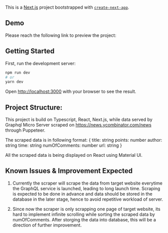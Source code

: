This is a [Next.js](https://nextjs.org/) project bootstrapped with [`create-next-app`](https://github.com/vercel/next.js/tree/canary/packages/create-next-app).

## Demo
Please reach the following link to preview the project: 

## Getting Started

First, run the development server:

```bash
npm run dev
# or
yarn dev
```

Open [http://localhost:3000](http://localhost:3000) with your browser to see the result.

## Project Structure:

This project is build on Typescript, React, Next.js, while data served by Graphql Micro Server scraped on https://news.ycombinator.com/news through Puppeteer.

The scraped data is in following format:
{
    title: string
    points: number
    author: string
    time: string
    numOfComments: number
    url: string
}

All the scraped data is being displayed on React using Material UI.

## Known Issues & Improvement Expected

1. Currently the scraper will scrape the data from target website everytime the GraphQL service is launched, leading to long launch time. Scraping is expected to be done in advance and data should be stored in the database in the later stage, hence to avoid repetitive workload of server.

2. Since now the scraper is only scrapping one page of target website, its hard to implement infinite scrolling while sorting the scraped data by numOfComments. After storging the data into database, this will be a direction of further improvement.
